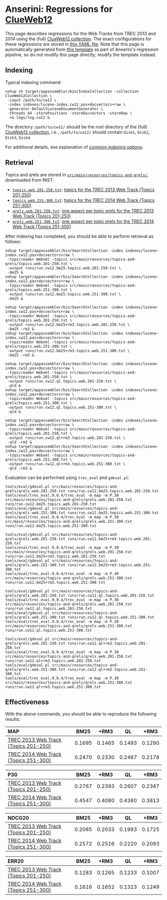 # Anserini: Regressions for [ClueWeb12](http://lemurproject.org/clueweb12.php/)

This page describes regressions for the Web Tracks from TREC 2013 and 2014 using the (full) [ClueWeb12 collection](http://lemurproject.org/clueweb12.php/).
The exact configurations for these regressions are stored in [this YAML file](../src/main/resources/regression/cw12.yaml).
Note that this page is automatically generated from [this template](../src/main/resources/docgen/templates/cw12.template) as part of Anserini's regression pipeline, so do not modify this page directly; modify the template instead.

## Indexing

Typical indexing command:

```
nohup sh target/appassembler/bin/IndexCollection -collection ClueWeb12Collection \
 -input /path/to/cw12 \
 -index indexes/lucene-index.cw12.pos+docvectors+raw \
 -generator DefaultLuceneDocumentGenerator \
 -threads 44 -storePositions -storeDocvectors -storeRaw \
  >& logs/log.cw12 &
```

The directory `/path/to/cw12/` should be the root directory of the (full) [ClueWeb12 collection](http://lemurproject.org/clueweb12.php/), i.e., `/path/to/cw12/` should contain `Disk1`, `Disk2`, `Disk3`, `Disk4`.

For additional details, see explanation of [common indexing options](common-indexing-options.md).

## Retrieval

Topics and qrels are stored in [`src/main/resources/topics-and-qrels/`](../src/main/resources/topics-and-qrels/), downloaded from NIST:

+ [`topics.web.201-250.txt`](../src/main/resources/topics-and-qrels/topics.web.201-250.txt): [topics for the TREC 2013 Web Track (Topics 201-250)](http://trec.nist.gov/data/web/2013/trec2013-topics.xml)
+ [`topics.web.251-300.txt`](../src/main/resources/topics-and-qrels/topics.web.251-300.txt): [topics for the TREC 2014 Web Track (Topics 251-300)](http://trec.nist.gov/data/web/2014/trec2014-topics.xml)
+ [`qrels.web.201-250.txt`](../src/main/resources/topics-and-qrels/qrels.web.201-250.txt): [one aspect per topic qrels for the TREC 2013 Web Track (Topics 201-250)](http://trec.nist.gov/data/web/2013/qrels.adhoc.txt)
+ [`qrels.web.251-300.txt`](../src/main/resources/topics-and-qrels/qrels.web.251-300.txt): [one aspect per topic qrels for the TREC 2014 Web Track (Topics 251-300)](http://trec.nist.gov/data/web/2014/qrels.adhoc.txt)

After indexing has completed, you should be able to perform retrieval as follows:

```
nohup target/appassembler/bin/SearchCollection -index indexes/lucene-index.cw12.pos+docvectors+raw \
 -topicreader Webxml -topics src/main/resources/topics-and-qrels/topics.web.201-250.txt \
 -output runs/run.cw12.bm25.topics.web.201-250.txt \
 -bm25 &
nohup target/appassembler/bin/SearchCollection -index indexes/lucene-index.cw12.pos+docvectors+raw \
 -topicreader Webxml -topics src/main/resources/topics-and-qrels/topics.web.251-300.txt \
 -output runs/run.cw12.bm25.topics.web.251-300.txt \
 -bm25 &

nohup target/appassembler/bin/SearchCollection -index indexes/lucene-index.cw12.pos+docvectors+raw \
 -topicreader Webxml -topics src/main/resources/topics-and-qrels/topics.web.201-250.txt \
 -output runs/run.cw12.bm25+rm3.topics.web.201-250.txt \
 -bm25 -rm3 &
nohup target/appassembler/bin/SearchCollection -index indexes/lucene-index.cw12.pos+docvectors+raw \
 -topicreader Webxml -topics src/main/resources/topics-and-qrels/topics.web.251-300.txt \
 -output runs/run.cw12.bm25+rm3.topics.web.251-300.txt \
 -bm25 -rm3 &

nohup target/appassembler/bin/SearchCollection -index indexes/lucene-index.cw12.pos+docvectors+raw \
 -topicreader Webxml -topics src/main/resources/topics-and-qrels/topics.web.201-250.txt \
 -output runs/run.cw12.ql.topics.web.201-250.txt \
 -qld &
nohup target/appassembler/bin/SearchCollection -index indexes/lucene-index.cw12.pos+docvectors+raw \
 -topicreader Webxml -topics src/main/resources/topics-and-qrels/topics.web.251-300.txt \
 -output runs/run.cw12.ql.topics.web.251-300.txt \
 -qld &

nohup target/appassembler/bin/SearchCollection -index indexes/lucene-index.cw12.pos+docvectors+raw \
 -topicreader Webxml -topics src/main/resources/topics-and-qrels/topics.web.201-250.txt \
 -output runs/run.cw12.ql+rm3.topics.web.201-250.txt \
 -qld -rm3 &
nohup target/appassembler/bin/SearchCollection -index indexes/lucene-index.cw12.pos+docvectors+raw \
 -topicreader Webxml -topics src/main/resources/topics-and-qrels/topics.web.251-300.txt \
 -output runs/run.cw12.ql+rm3.topics.web.251-300.txt \
 -qld -rm3 &
```

Evaluation can be performed using `trec_eval` and `gdeval.pl`:

```
tools/eval/gdeval.pl src/main/resources/topics-and-qrels/qrels.web.201-250.txt runs/run.cw12.bm25.topics.web.201-250.txt
tools/eval/trec_eval.9.0.4/trec_eval -m map -m P.30 src/main/resources/topics-and-qrels/qrels.web.201-250.txt runs/run.cw12.bm25.topics.web.201-250.txt
tools/eval/gdeval.pl src/main/resources/topics-and-qrels/qrels.web.251-300.txt runs/run.cw12.bm25.topics.web.251-300.txt
tools/eval/trec_eval.9.0.4/trec_eval -m map -m P.30 src/main/resources/topics-and-qrels/qrels.web.251-300.txt runs/run.cw12.bm25.topics.web.251-300.txt

tools/eval/gdeval.pl src/main/resources/topics-and-qrels/qrels.web.201-250.txt runs/run.cw12.bm25+rm3.topics.web.201-250.txt
tools/eval/trec_eval.9.0.4/trec_eval -m map -m P.30 src/main/resources/topics-and-qrels/qrels.web.201-250.txt runs/run.cw12.bm25+rm3.topics.web.201-250.txt
tools/eval/gdeval.pl src/main/resources/topics-and-qrels/qrels.web.251-300.txt runs/run.cw12.bm25+rm3.topics.web.251-300.txt
tools/eval/trec_eval.9.0.4/trec_eval -m map -m P.30 src/main/resources/topics-and-qrels/qrels.web.251-300.txt runs/run.cw12.bm25+rm3.topics.web.251-300.txt

tools/eval/gdeval.pl src/main/resources/topics-and-qrels/qrels.web.201-250.txt runs/run.cw12.ql.topics.web.201-250.txt
tools/eval/trec_eval.9.0.4/trec_eval -m map -m P.30 src/main/resources/topics-and-qrels/qrels.web.201-250.txt runs/run.cw12.ql.topics.web.201-250.txt
tools/eval/gdeval.pl src/main/resources/topics-and-qrels/qrels.web.251-300.txt runs/run.cw12.ql.topics.web.251-300.txt
tools/eval/trec_eval.9.0.4/trec_eval -m map -m P.30 src/main/resources/topics-and-qrels/qrels.web.251-300.txt runs/run.cw12.ql.topics.web.251-300.txt

tools/eval/gdeval.pl src/main/resources/topics-and-qrels/qrels.web.201-250.txt runs/run.cw12.ql+rm3.topics.web.201-250.txt
tools/eval/trec_eval.9.0.4/trec_eval -m map -m P.30 src/main/resources/topics-and-qrels/qrels.web.201-250.txt runs/run.cw12.ql+rm3.topics.web.201-250.txt
tools/eval/gdeval.pl src/main/resources/topics-and-qrels/qrels.web.251-300.txt runs/run.cw12.ql+rm3.topics.web.251-300.txt
tools/eval/trec_eval.9.0.4/trec_eval -m map -m P.30 src/main/resources/topics-and-qrels/qrels.web.251-300.txt runs/run.cw12.ql+rm3.topics.web.251-300.txt
```

## Effectiveness

With the above commands, you should be able to reproduce the following results:

MAP                                     | BM25      | +RM3      | QL        | +RM3      |
:---------------------------------------|-----------|-----------|-----------|-----------|
[TREC 2013 Web Track (Topics 201-250)](../src/main/resources/topics-and-qrels/topics.web.201-250.txt)| 0.1695    | 0.1465    | 0.1493    | 0.1290    |
[TREC 2014 Web Track (Topics 251-300)](../src/main/resources/topics-and-qrels/topics.web.251-300.txt)| 0.2470    | 0.2330    | 0.2467    | 0.2178    |


P30                                     | BM25      | +RM3      | QL        | +RM3      |
:---------------------------------------|-----------|-----------|-----------|-----------|
[TREC 2013 Web Track (Topics 201-250)](../src/main/resources/topics-and-qrels/topics.web.201-250.txt)| 0.2767    | 0.2393    | 0.2607    | 0.2347    |
[TREC 2014 Web Track (Topics 251-300)](../src/main/resources/topics-and-qrels/topics.web.251-300.txt)| 0.4547    | 0.4080    | 0.4380    | 0.3813    |


NDCG20                                  | BM25      | +RM3      | QL        | +RM3      |
:---------------------------------------|-----------|-----------|-----------|-----------|
[TREC 2013 Web Track (Topics 201-250)](../src/main/resources/topics-and-qrels/topics.web.201-250.txt)| 0.2085    | 0.2033    | 0.1993    | 0.1725    |
[TREC 2014 Web Track (Topics 251-300)](../src/main/resources/topics-and-qrels/topics.web.251-300.txt)| 0.2572    | 0.2516    | 0.2220    | 0.2093    |


ERR20                                   | BM25      | +RM3      | QL        | +RM3      |
:---------------------------------------|-----------|-----------|-----------|-----------|
[TREC 2013 Web Track (Topics 201-250)](../src/main/resources/topics-and-qrels/topics.web.201-250.txt)| 0.1283    | 0.1265    | 0.1233    | 0.1007    |
[TREC 2014 Web Track (Topics 251-300)](../src/main/resources/topics-and-qrels/topics.web.251-300.txt)| 0.1616    | 0.1652    | 0.1323    | 0.1249    |
